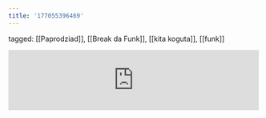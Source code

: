 ```yaml
---
title: '177055396469'
---
```

tagged: [[Paprodziad]], [[Break da Funk]], [[kita koguta]], [[funk]]
<iframe allowtransparency="true" class="bandcamp_audio_player" frameborder="0" height="120" src="https://bandcamp.com/EmbeddedPlayer/size=medium/bgcol=ffffff/linkcol=0687f5/notracklist=true/transparent=true/track=511356671/" width="500"></iframe>